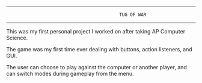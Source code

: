 ------------------------------------------------------------------------
                                              TUG OF WAR
------------------------------------------------------------------------

This was my first personal project I worked on after taking AP Computer Science. 

The game was my first time ever dealing with buttons, action listeners, and GUI. 

The user can choose to play against the computer or another player, and can switch modes during gameplay from the menu.
